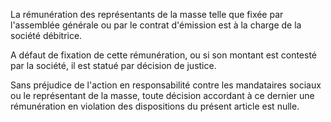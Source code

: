 La rémunération des représentants de la masse telle que fixée par l'assemblée générale ou par le contrat d'émission est à la charge de la société débitrice.

A défaut de fixation de cette rémunération, ou si son montant est contesté par la société, il est statué par décision de justice.

Sans préjudice de l'action en responsabilité contre les mandataires sociaux ou le représentant de la masse, toute décision accordant à ce dernier une rémunération en violation des dispositions du présent article est nulle.
